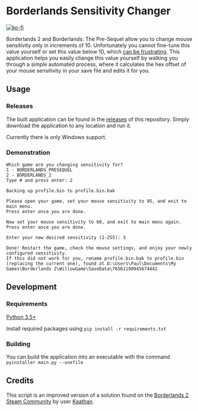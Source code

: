 # Borderlands Sensitivity Changer
[![ko-fi](https://www.ko-fi.com/img/githubbutton_sm.svg)](https://ko-fi.com/W7W71USFG)

Borderlands 2 and Borderlands: The Pre-Sequel allow you to change mouse sensitivity only in increments of 10. Unfortunately you cannot fine-tune this value yourself or set this value below 10, which [can be frustrating](https://www.google.com/search?q=borderlands+2+sensitivity+too+high). This application helps you easily change this value yourself by walking you through a simple automated process, where it calculates the hex offset of your mouse sensitivity in your save file and edits it for you.

## Usage

### Releases

The built application can be found in the [releases](https://github.com/biggestcookie/borderlands-sens-changer/releases) of this repository. Simply download the application to any location and run it.

Currently there is only Windows support.

### Demonstration

```
Which game are you changing sensitivity for?
1 - BORDERLANDS_PRESEQUEL
2 - BORDERLANDS_2
Type # and press enter: 2

Backing up profile.bin to profile.bin.bak

Please open your game, set your mouse sensitivity to 95, and exit to main menu.
Press enter once you are done.

Now set your mouse sensitivity to 60, and exit to main menu again.
Press enter once you are done.

Enter your new desired sensitivity (1-255): 3

Done! Restart the game, check the mouse settings, and enjoy your newly configured sensitivity.
If this did not work for you, rename profile.bin.bak to profile.bin (replacing the current one), found at D:\Users\Paul\Documents\My Games\Borderlands 2\WillowGame\SaveData\76561198045674442
```

## Development

### Requirements

[Python 3.5+](https://www.python.org/downloads/)

Install required packages using `pip install -r requirements.txt`

### Building

You can build the application into an executable with the command `pyinstaller main.py --onefile`

## Credits

This script is an improved version of a solution found on the [Borderlands 2 Steam Community](https://steamcommunity.com/app/49520/discussions/0/882960797527726404/) by user [Kaathan](https://steamcommunity.com/id/Kaathan).
